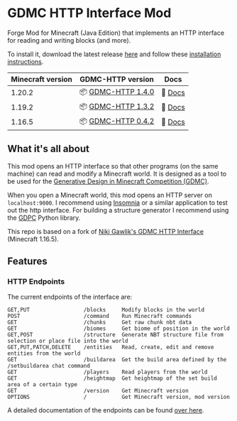 # GDMC HTTP Interface Mod

Forge Mod for Minecraft (Java Edition) that implements an HTTP interface for reading and writing blocks (and more).

To install it, download the latest release [here](https://github.com/Niels-NTG/gdmc_http_interface/releases/latest) and follow these [installation instructions](./docs/Installation.md).

| Minecraft version | GDMC-HTTP version                                                                           | Docs                                                                         |
|-------------------|---------------------------------------------------------------------------------------------|------------------------------------------------------------------------------|
| 1.20.2            | 📦 [GDMC-HTTP 1.4.0](https://github.com/Niels-NTG/gdmc_http_interface/releases/tag/v1.4.0)  | 📒 [Docs](https://github.com/Niels-NTG/gdmc_http_interface/tree/v1.4.0/docs) |
| 1.19.2            | 📦 [GDMC-HTTP 1.3.2](https://github.com/Niels-NTG/gdmc_http_interface/releases/tag/v1.3.2)  | 📒 [Docs](https://github.com/Niels-NTG/gdmc_http_interface/tree/v1.3.2/docs) |
| 1.16.5            | 📦 [GDMC-HTTP 0.4.2](https://github.com/nikigawlik/gdmc_http_interface/releases/tag/v0.4.2) | 📒 [Docs](https://github.com/nikigawlik/gdmc_http_interface/wiki)            |

## What it's all about

This mod opens an HTTP interface so that other programs (on the same machine) can read and modify a Minecraft world. It is designed as a tool to be used for the [Generative Design in Minecraft Competition (GDMC)](http://gendesignmc.engineering.nyu.edu/).

When you open a Minecraft world, this mod opens an HTTP server on `localhost:9000`. I recommend using [Insomnia](https://insomnia.rest/) or a similar application to test out the http interface. For building a structure generator I recommend using the [GDPC](https://github.com/avdstaaij/gdpc) Python library.

This repo is based on a fork of [Niki Gawlik's GDMC HTTP Interface](https://github.com/nilsgawlik/gdmc_http_interface) (Minecraft 1.16.5).

## Features

### HTTP Endpoints

The current endpoints of the interface are:

```
GET,PUT                 /blocks     Modify blocks in the world
POST                    /command    Run Minecraft commands
GET                     /chunks     Get raw chunk nbt data
GET                     /biomes     Get biome of position in the world
GET,POST                /structure  Generate NBT structure file from selection or place file into the world
GET,PUT,PATCH,DELETE    /entities   Read, create, edit and remove entities from the world
GET                     /buildarea  Get the build area defined by the /setbuildarea chat command
GET                     /players    Read players from the world
GET                     /heightmap  Get heightmap of the set build area of a certain type
GET                     /version    Get Minecraft version
OPTIONS                 /           Get Minecraft version, mod version
```

A detailed documentation of the endpoints can be found [over here](./docs/Endpoints.md).
